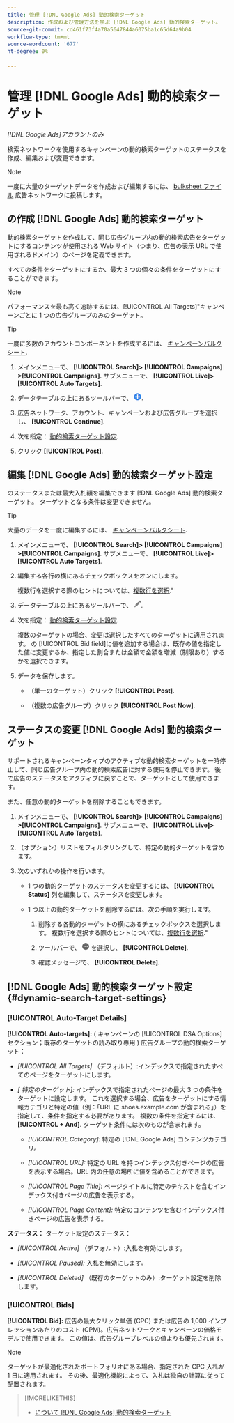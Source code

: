 ```yaml
---
title: 管理 [!DNL Google Ads] 動的検索ターゲット
description: 作成および管理方法を学ぶ [!DNL Google Ads] 動的検索ターゲット。
source-git-commit: cd461f73f4a70a5647844a6075ba1c65d64a9b04
workflow-type: tm+mt
source-wordcount: '677'
ht-degree: 0%

---
```


# 管理 [!DNL Google Ads] 動的検索ターゲット

*[!DNL Google Ads]アカウントのみ*

検索ネットワークを使用するキャンペーンの動的検索ターゲットのステータスを作成、編集および変更できます。

>[!NOTE]
>
>一度に大量のターゲットデータを作成および編集するには、 [bulksheet ファイル](/help/search-social-commerce/campaign-management/bulksheets/bulksheet-about.md) 広告ネットワークに投稿します。

## の作成 [!DNL Google Ads] 動的検索ターゲット

動的検索ターゲットを作成して、同じ広告グループ内の動的検索広告をターゲットにするコンテンツが使用される Web サイト（つまり、広告の表示 URL で使用されるドメイン）のページを定義できます。

すべての条件をターゲットにするか、最大 3 つの個々の条件をターゲットにすることができます。

>[!NOTE]
>
>パフォーマンスを最も高く追跡するには、[!UICONTROL All Targets]&quot;キャンペーンごとに 1 つの広告グループのみのターゲット。

>[!TIP]
>
>一度に多数のアカウントコンポーネントを作成するには、 [キャンペーンバルクシート](/help/search-social-commerce/campaign-management/bulksheets/bulksheet-about.md).

1. メインメニューで、 **[!UICONTROL Search]> [!UICONTROL Campaigns] >[!UICONTROL Campaigns]**. サブメニューで、 **[!UICONTROL Live]>[!UICONTROL Auto Targets]**.

1. データテーブルの上にあるツールバーで、 ![作成](/help/search-social-commerce/assets/add.png "作成").

1. 広告ネットワーク、アカウント、キャンペーンおよび広告グループを選択し、 **[!UICONTROL Continue]**.

1. 次を指定： [動的検索ターゲット設定](#dynamic-search-target-settings).

1. クリック **[!UICONTROL Post]**.

## 編集 [!DNL Google Ads] 動的検索ターゲット設定

のステータスまたは最大入札額を編集できます [!DNL Google Ads] 動的検索ターゲット。 ターゲットとなる条件は変更できません。

>[!TIP]
>
>大量のデータを一度に編集するには、 [キャンペーンバルクシート](/help/search-social-commerce/campaign-management/bulksheets/bulksheet-about.md).

1. メインメニューで、 **[!UICONTROL Search]> [!UICONTROL Campaigns] >[!UICONTROL Campaigns]**. サブメニューで、 **[!UICONTROL Live]>[!UICONTROL Auto Targets]**.

1. 編集する各行の横にあるチェックボックスをオンにします。

   複数行を選択する際のヒントについては、[複数行を選択](/help/search-social-commerce/common-tasks/navigation-editing-selection/multiple-rows-select.md).&quot;

1. データテーブルの上にあるツールバーで、 ![編集](/help/search-social-commerce/assets/edit.png "編集").

1. 次を指定： [動的検索ターゲット設定](#dynamic-search-target-settings).

   複数のターゲットの場合、変更は選択したすべてのターゲットに適用されます。 の [!UICONTROL Bid field]に値を追加する場合は、既存の値を指定した値に変更するか、指定した割合または金額で金額を増減（制限あり）するかを選択できます。

1. データを保存します。

   * （単一のターゲット）クリック **[!UICONTROL Post]**.

   * （複数の広告グループ）クリック **[!UICONTROL Post Now]**.

## ステータスの変更 [!DNL Google Ads] 動的検索ターゲット

サポートされるキャンペーンタイプのアクティブな動的検索ターゲットを一時停止して、同じ広告グループ内の動的検索広告に対する使用を停止できます。 後で広告のステータスをアクティブに戻すことで、ターゲットとして使用できます。

また、任意の動的ターゲットを削除することもできます。

1. メインメニューで、 **[!UICONTROL Search]> [!UICONTROL Campaigns] >[!UICONTROL Campaigns]**. サブメニューで、 **[!UICONTROL Live]>[!UICONTROL Auto Targets]**.

1. （オプション）リストをフィルタリングして、特定の動的ターゲットを含めます。

1. 次のいずれかの操作を行います。

   * 1 つの動的ターゲットのステータスを変更するには、 **[!UICONTROL Status]** 列を編集して、ステータスを変更します。

   * 1 つ以上の動的ターゲットを削除するには、次の手順を実行します。

      1. 削除する各動的ターゲットの横にあるチェックボックスを選択します。
      複数行を選択する際のヒントについては、[複数行を選択](/help/search-social-commerce/common-tasks/navigation-editing-selection/multiple-rows-select.md).&quot;

      1. ツールバーで、 ![詳細](/help/search-social-commerce/assets/more.png "詳細") を選択し、 **[!UICONTROL Delete]**.

      1. 確認メッセージで、 **[!UICONTROL Delete]**.


## [!DNL Google Ads] 動的検索ターゲット設定 {#dynamic-search-target-settings}

### [!UICONTROL Auto-Target Details]

**[!UICONTROL Auto-targets]:** ( キャンペーンの [!UICONTROL DSA Options] セクション；既存のターゲットの読み取り専用 ) 広告グループの動的検索ターゲット：

* *[!UICONTROL All Targets]* （デフォルト）:インデックスで指定されたすべてのページをターゲットにします。

* *\[ 特定のターゲット\]:* インデックスで指定されたページの最大 3 つの条件をターゲットに設定します。 これを選択する場合、広告をターゲットにする情報カテゴリと特定の値（例：「URL に shoes.example.com が含まれる」）を指定して、条件を指定する必要があります。 複数の条件を指定するには、 **[!UICONTROL + And]**. ターゲット条件には次のものが含まれます。

   * *[!UICONTROL Category]:* 特定の [!DNL Google Ads] コンテンツカテゴリ。

   * *[!UICONTROL URL]:* 特定の URL を持つインデックス付きページの広告を表示する場合。URL 内の任意の場所に値を含めることができます。

   * *[!UICONTROL Page Title]:* ページタイトルに特定のテキストを含むインデックス付きページの広告を表示する。

   * *[!UICONTROL Page Content]:* 特定のコンテンツを含むインデックス付きページの広告を表示する。

**ステータス：** ターゲット設定のステータス：

* *[!UICONTROL Active]* （デフォルト）:入札を有効にします。

* *[!UICONTROL Paused]:* 入札を無効にします。

* *[!UICONTROL Deleted]* （既存のターゲットのみ）:ターゲット設定を削除します。

### [!UICONTROL Bids]

**[!UICONTROL Bid]:** 広告の最大クリック単価 (CPC) または広告の 1,000 インプレッションあたりのコスト (CPM)。広告ネットワークとキャンペーンの価格モデルで使用できます。 この値は、広告グループレベルの値よりも優先されます。

>[!NOTE]
>
>ターゲットが最適化されたポートフォリオにある場合、指定された CPC 入札が 1 日に適用されます。 その後、最適化機能によって、入札は独自の計算に従って配置されます。

>[!MORELIKETHIS]
>
>* [について [!DNL Google Ads] 動的検索ターゲット](dynamic-search-target-about.md)

